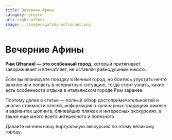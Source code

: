 ```yaml
---
title: Вечерние Афины
category: greece
url: night-athens
image: ../images/gatsby-astronaut.png
---
```


# Вечерние Афины

**Рим (Италия) — это особенный город**, который притягивает, завораживает и впечатляет, не оставляя равнодушным никого.

Если вы планируете поездку в Вечный город, но боитесь упустить нечто важное или попасть в неприятную ситуацию, тогда стоит узнать, какие есть особенности отдыха в итальянском городе Рим заранее.

Поэтому далее в статье — полный обзор достопримечательностей и анализ стоимости отелей, информация о кулинарных традициях римлян и вариантах шопинга, ближайших пляжах и интересных экскурсиях, а также еще много всего интересного и полезного.

Давайте начнем нашу виртуальную экскурсию по этому великому городу.
